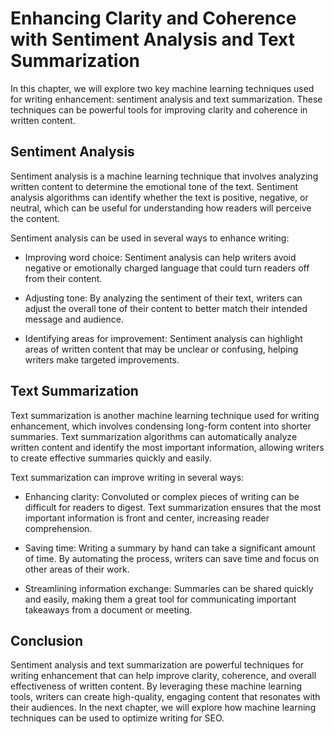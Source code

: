 Enhancing Clarity and Coherence with Sentiment Analysis and Text Summarization
==============================================================================================================================================

In this chapter, we will explore two key machine learning techniques used for writing enhancement: sentiment analysis and text summarization. These techniques can be powerful tools for improving clarity and coherence in written content.

Sentiment Analysis
------------------

Sentiment analysis is a machine learning technique that involves analyzing written content to determine the emotional tone of the text. Sentiment analysis algorithms can identify whether the text is positive, negative, or neutral, which can be useful for understanding how readers will perceive the content.

Sentiment analysis can be used in several ways to enhance writing:

* Improving word choice: Sentiment analysis can help writers avoid negative or emotionally charged language that could turn readers off from their content.

* Adjusting tone: By analyzing the sentiment of their text, writers can adjust the overall tone of their content to better match their intended message and audience.

* Identifying areas for improvement: Sentiment analysis can highlight areas of written content that may be unclear or confusing, helping writers make targeted improvements.

Text Summarization
------------------

Text summarization is another machine learning technique used for writing enhancement, which involves condensing long-form content into shorter summaries. Text summarization algorithms can automatically analyze written content and identify the most important information, allowing writers to create effective summaries quickly and easily.

Text summarization can improve writing in several ways:

* Enhancing clarity: Convoluted or complex pieces of writing can be difficult for readers to digest. Text summarization ensures that the most important information is front and center, increasing reader comprehension.

* Saving time: Writing a summary by hand can take a significant amount of time. By automating the process, writers can save time and focus on other areas of their work.

* Streamlining information exchange: Summaries can be shared quickly and easily, making them a great tool for communicating important takeaways from a document or meeting.

Conclusion
----------

Sentiment analysis and text summarization are powerful techniques for writing enhancement that can help improve clarity, coherence, and overall effectiveness of written content. By leveraging these machine learning tools, writers can create high-quality, engaging content that resonates with their audiences. In the next chapter, we will explore how machine learning techniques can be used to optimize writing for SEO.
